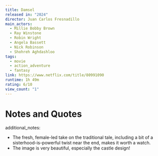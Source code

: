 ```yaml
---
title: Damsel
released in: "2024"
director: Juan Carlos Fresnadillo
main_actors:
  - Millie Bobby Brown
  - Ray Winstone
  - Robin Wright
  - Angela Bassett
  - Nick Robinson
  - Shohreh Aghdashloo
tags:
  - movie
  - action_adventure
  - fantasy
link: https://www.netflix.com/title/80991090
runtime: 1h 49m
rating: 6/10
view_count: "1"
---
```

# Notes and Quotes
additional_notes: 
-  The fresh, female-led take on the traditional tale, including a bit of a sisterhood-is-powerful twist near the end, makes it worth a watch.
- The image is very beautiful, especially the castle design!